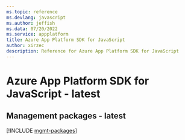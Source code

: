 ```yaml
---
ms.topic: reference
ms.devlang: javascript
ms.author: jeffish
ms.data: 07/20/2022
ms.service: appplatform
title: Azure App Platform SDK for JavaScript
author: xirzec
description: Reference for Azure App Platform SDK for JavaScript
---
```

# Azure App Platform SDK for JavaScript - latest

## Management packages - latest
[!INCLUDE [mgmt-packages](app-platform-mgmt-index.md)]
